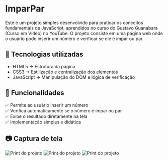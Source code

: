 # ImparPar

Este é um projeto simples desenvolvido para praticar os conceitos fundamentais de JavaScript, aprendidos no curso do Gustavo Guanabara (Curso em Vídeo) no YouTube. O projeto consiste em uma página web onde o usuário pode inserir um número e verificar se ele é ímpar ou par.

## 🚀 Tecnologias utilizadas
- HTML5 → Estrutura da página  
- CSS3 → Estilização e centralização dos elementos  
- JavaScript → Manipulação do DOM e lógica de verificação  

## 🎯 Funcionalidades
✅ Permite ao usuário inserir um número  
✅ Verifica automaticamente se o número é ímpar ou par  
✅ Exibe o resultado diretamente na tela  
✅ Implementação simples e didática  

## 📷 Captura de tela
 ![Print do projeto](impar_par.png)
 ![Print do projeto](impar.png)
 ![Print do projeto](par.png)

